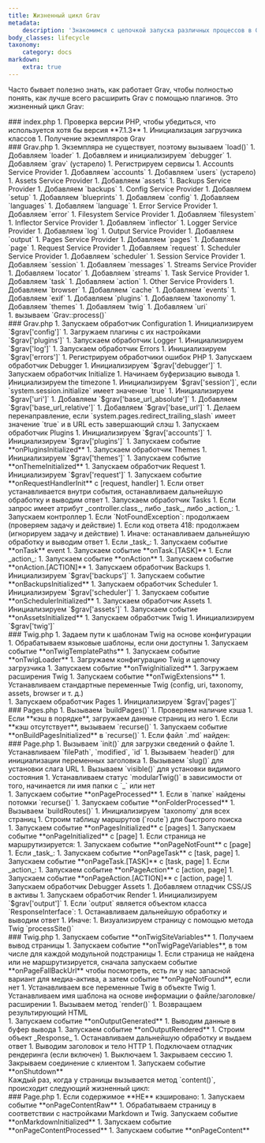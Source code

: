 ```yaml
---
title: Жизненный цикл Grav
metadata:
    description: 'Знакомимся с цепочкой запуска различных процессов в Grav CMS.'
body_classes: lifecycle
taxonomy:
    category: docs
markdown:
    extra: true
---
```


Часто бывает полезно знать, как работает Grav, чтобы полностью понять, как лучше всего расширить Grav с помощью плагинов. Это жизненный цикл Grav:

<div class="level level-1" markdown=1>
### index.php
1. Проверка версии PHP, чтобы убедиться, что используется хотя бы версия **7.1.3**
1. Инициализация загрузчика классов
1. Получение экземпляров Grav
    <div class="level level-2" markdown=1>
    ### Grav.php
    1. Экземпляра не существует, поэтому вызываем `load()`
    1. Добавляем `loader`
    1. Добавляем и инициализируем `debugger`
    1. Добавляем `grav` (устарело)
    1. Регистрируем сервисы
        1. Accounts Service Provider
            1. Добавляем `accounts`
            1. Добавляем `users` (устарело)
        1. Assets Service Provider
            1. Добавляем `assets`
        1. Backups Service Provider
            1. Добавляем `backups`
        1. Config Service Provider
            1. Добавляем `setup`
            1. Добавляем `blueprints`
            1. Добавляем `config`
            1. Добавляем `languages`
            1. Добавляем `language`
        1. Error Service Provider
            1. Добавляем `error`
        1. Filesystem Service Provider
            1. Добавляем `filesystem`
        1. Inflector Service Provider
            1. Добавляем `inflector`
        1. Logger Service Provider
            1. Добавляем `log`
        1. Output Service Provider
            1. Добавляем `output`
        1. Pages Service Provider
            1. Добавляем `pages`
            1. Добавляем `page`
        1. Request Service Provider
            1. Добавляем `request`
        1. Scheduler Service Provider
            1. Добавляем `scheduler`
        1. Session Service Provider
            1. Добавляем `session`
            1. Добавляем `messages`
        1. Streams Service Provider
            1. Добавляем `locator`
            1. Добавляем `streams`
        1. Task Service Provider
            1. Добавляем `task`
            1. Добавляем `action`
        1. Other Service Providers
            1. Добавляем `browser`
            1. Добавляем `cache`
            1. Добавляем `events`
            1. Добавляем `exif`
            1. Добавляем `plugins`
            1. Добавляем `taxonomy`
            1. Добавляем `themes`
            1. Добавляем `twig`
            1. Добавляем `uri`
    </div>
1. вызываем `Grav::process()`
    <div class="level level-2" markdown="1">
    ### Grav.php
    1. Запускаем обработчик Configuration
        1. Инициализируем `$grav['config']`
        1. Загружаем плагины с их настройками `$grav['plugins']`
    1. Запускаем обработчик Logger
        1. Инициализируем `$grav['log']`
    1. Запускаем обработчик Errors
        1. Инициализируем `$grav['errors']`
        1. Регистрируем обработчики ошибок PHP
    1. Запускаем обработчик Debugger
        1. Инициализируем `$grav['debugger']`
    1. Запускаем обработчик Initialize
        1. Начинаем буферизацию вывода
        1. Инициализируем the timezone
        1. Инициализируем `$grav['session']`, если `system.session.initialize` имеет значение `true`
        1. Инициализируем `$grav['uri']`
            1. Добавляем `$grav['base_url_absolute']`
            1. Добавляем `$grav['base_url_relative']`
            1. Добавляем `$grav['base_url']`
        1. Делаем перенаправление, если `system.pages.redirect_trailing_slash` имеет значение `true` и в URL есть завершающий слэш
    1. Запускаем обработчик Plugins
        1. Инициализируем `$grav['accounts']`
        1. Инициализируем `$grav['plugins']`
        1. Запускаем событие **onPluginsInitialized**
    1. Запускаем обработчик Themes
        1. Инициализируем `$grav['themes']`
        1. Запускаем событие **onThemeInitialized**
    1. Запускаем обработчик Request
        1. Инициализируем `$grav['request']`
        1. Запускаем событие **onRequestHandlerInit** с [request, handler]
        1. Если ответ устанавливается внутри события, останавливаем дальнейшую обработку и выводим ответ
    1. Запускаем обработчик Tasks
        1. Если запрос имеет атрибут _controller.class_, либо _task_, либо _action_:
            1. Запускаем контроллер
            1. Если `NotFoundException`: продолжаем (проверяем задачу и действие)
            1. Если код ответа 418: продолжаем (игнорируем задачу и действие)
            1. Иначе: останавливаем дальнейшую обработку и выводим ответ
        1. Если _task_:
            1. Запускаем событие **onTask** event
            1. Запускаем событие **onTask.[TASK]**
        1. Если _action_:
            1. Запускаем событие **onAction**
            1. Запускаем событие **onAction.[ACTION]**
    1. Запускаем обработчик Backups
        1. Инициализируем `$grav['backups']`
        1. Запускаем событие **onBackupsInitialized**
    1. Запускаем обработчик Scheduler
        1. Инициализируем `$grav['scheduler']`
        1. Запускаем событие **onSchedulerInitialized**
    1. Запускаем обработчик Assets
        1. Инициализируем `$grav['assets']`
        1. Запускаем событие **onAssetsInitialized**
    1. Запускаем обработчик Twig
        1. Инициализируем `$grav['twig']`
            <div class="level level-3" markdown="1">
            ### Twig.php
            1. Задаем пути к шаблонам Twig на основе конфигурации
            1. Обрабатываем языковые шаблоны, если они доступны
            1. Запускаем событие **onTwigTemplatePaths**
            1. Запускаем событие **onTwigLoader**
            1. Загружаем конфигурацию Twig и цепочку загрузчика
            1. Запускаем событие **onTwigInitialized**
            1. Загружаем расширения Twig
            1. Запускаем событие **onTwigExtensions**
            1. Устанавливаем стандартные переменные Twig (config, uri, taxonomy, assets, browser и т. д.)
            </div>
    1. Запускаем обработчик Pages
        1. Инициализируем `$grav['pages']`
            <div class="level level-3" markdown="1">
            ### Pages.php
            1. Вызываем `buildPages()`
            1. Проверяем наличие кэша
            1. Если **кэш в порядке**, загружаем данные страниц из него
            1. Если **кэш отсутствует**, вызываем `recurse()`
            1. Запускаем событие **onBuildPagesInitialized** в `recurse()`
            1. Если файл `.md` найден:
                <div class="level level-4" markdown="1">
                ### Page.php
                1. Вызываем `init()` для загрузки сведений о файле
                1. Устанавливаем `filePath`, `modified`, `id`
                1. Вызываем `header()` для инициализации переменных заголовка
                1. Вызываем `slug()` для установки слага URL
                1. Вызываем `visible()` для установки видимого состояния
                1. Устанавливаем статус `modularTwig()` в зависимости от того, начинается ли имя папки с `_` или нет
                </div>
            1. Запускаем событие **onPageProcessed**
            1. Если в `папке` найдены потомки `recurse()`
            1. Запускаем событие **onFolderProcessed**
            1. Вызываем `buildRoutes()`
            1. Инициализируем `taxonomy` для всех страниц
            1. Строим таблицу маршрутов (`route`) для быстрого поиска
            </div>
        1. Запускаем событие **onPagesInitialized** с [pages]
        1. Запускаем событие **onPageInitialized** с [page]
        1. Если страница не маршрутизируется:
            1. Запускаем событие **onPageNotFount** с [page]
        1. Если _task_:
            1. Запускаем событие **onPageTask** с [task, page]
            1. Запускаем событие **onPageTask.[TASK]** с [task, page]
        1. Если _action_:
            1. Запускаем событие **onPageAction** с [action, page]
            1. Запускаем событие **onPageAction.[ACTION]** с [action, page]
    1. Запускаем обработчик Debugger Assets
        1. Добавляем отладчик CSS/JS в активы
    1. Запускаем обработчик Render
        1. Инициализируем `$grav['output']`
        1. Если `output` является объектом класса `ResponseInterface`:
            1. Останавливаем дальнейшую обработку и выводим ответ
        1. Иначе:
            1. Визуализируем страницу с помощью метода Twig `processSite()`
                <div class="level level-3" markdown="1">
                ### Twig.php
                1. Запускаем событие **onTwigSiteVariables**
                1. Получаем вывод страницы
                1. Запускаем событие **onTwigPageVariables**, в том числе для каждой модульной подстраницы
                1. Если страница не найдена или не маршрутизируется, сначала запускаем событие **onPageFallBackUrl** чтобы посмотреть, есть ли у нас запасной вариант для медиа-актива, а затем событие **onPageNotFound**, если нет
                1. Устанавливаем все переменные Twig в объекте Twig
                1. Устанавливаем имя шаблона на основе информации о файле/заголовке/расширении
                1. Вызываем метод `render()`
                1. Возвращаем результирующий HTML
                </div>
            1. Запускаем событие **onOutputGenerated**
            1. Выводим данные в буфер вывода
            1. Запускаем событие **onOutputRendered**
            1. Строим объект _Response_
            1. Останавливаем дальнейшую обработку и выдаем ответ
    1. Выводим заголовок и тело HTTP
    1. Подключаем отладчик рендеринга (если включен)
    1. Выключаем
        1. Закрываем сессию
        1. Закрываем соединение с клиентом
        1. Запускаем событие **onShutdown**
    </div>
</div>
Каждый раз, когда у страницы вызывается метод `content()`, происходит следующий жизненный цикл:

<div class="level level-1" markdown="1">
### Page.php
1. Если содержимое **НЕ** кэшировано:
    1. Запускаем событие **onPageContentRaw**
    1. Обрабатываем страницу в соответствии с настройками Markdown и Twig. Запускаем событие **onMarkdownInitialized**
    1. Запускаем событие **onPageContentProcessed**
1. Запускаем событие **onPageContent**
</div>
